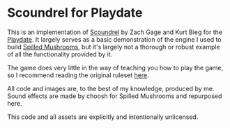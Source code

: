# Scoundrel for Playdate

This is an implementation of [Scoundrel][scoundrel] by Zach Gage and Kurt Bieg
for the [Playdate][playdate]. It largely serves as a basic demonstration of the
engine I used to build [Spilled Mushrooms][spilled-mushrooms], but it's largely
not a thorough or robust example of all the functionality provided by it.

The game does very little in the way of teaching you how to play the game, so I
recommend reading the original ruleset [here][scoundrel].

All code and images are, to the best of my knowledge, produced by me. Sound
effects are made by choosh for Spilled Mushrooms and repurposed here.

This code and all assets are explicitly and intentionally unlicensed.

[spilled-mushrooms]: https://play.date/games/spilled-mushrooms/
[donsol]: https://wiki.xxiivv.com/site/donsol.html
[playdate]: https://play.date/
[scoundrel]: http://stfj.net/art/2011/Scoundrel.pdf
